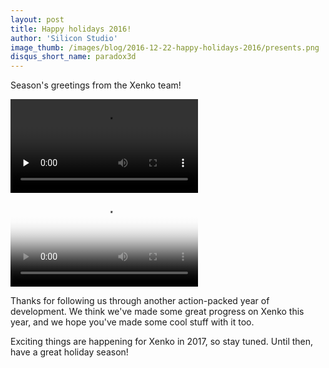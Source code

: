 ```yaml
---
layout: post
title: Happy holidays 2016!
author: 'Silicon Studio'
image_thumb: /images/blog/2016-12-22-happy-holidays-2016/presents.png
disqus_short_name: paradox3d
---
```

Season's greetings from the Xenko team!

<p>
  <div id="HolidayGreetings_popup" class="mfp-video mfp-hide embed-responsive-anyratio">
    <video controls="" loop="" preload="none">
        <source src="../../images/blog/2016-12-22-happy-holidays-2016/HolidayGreetings.mp4" type="video/mp4">
    </video>
  </div>
  <a href="#HolidayGreetings_popup" class="video-popup">
    <div class="embed-responsive-anyratio"><div class="zoom-in"></div><div class="video-play-button"></div>
      <video autoplay loop class="responsive-video" poster="../../images/blog/2016-12-22-happy-holidays-2016/HolidayGreetings.jpg" onplay="feature_video_onplay(event)" onpause="feature_video_onpause(event)">
         <source src="../../images/blog/2016-12-22-happy-holidays-2016/HolidayGreetings.mp4" type="video/mp4">
      </video>
    </div>
  </a>
</p>

Thanks for following us through another action-packed year of development. We think we've made some great progress on Xenko this year, and we hope you've made some cool stuff with it too.

Exciting things are happening for Xenko in 2017, so stay tuned. Until then, have a great holiday season!